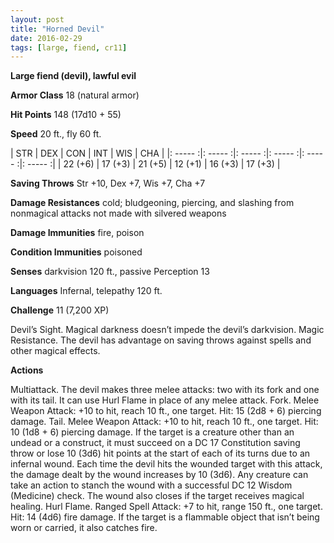```yaml
---
layout: post
title: "Horned Devil"
date: 2016-02-29
tags: [large, fiend, cr11]
---
```


**Large fiend (devil), lawful evil**

**Armor Class** 18 (natural armor)

**Hit Points** 148 (17d10 + 55)

**Speed** 20 ft., fly 60 ft.

|   STR   |   DEX   |   CON   |   INT   |   WIS   |   CHA   |
|: ----- :|: ----- :|: ----- :|: ----- :|: ----- :|: ----- :|
| 22 (+6) | 17 (+3) | 21 (+5) | 12 (+1) | 16 (+3) | 17 (+3) |

**Saving Throws** Str +10, Dex +7, Wis +7, Cha +7 

**Damage Resistances** cold; bludgeoning, piercing, and slashing from nonmagical attacks not made with silvered weapons 

**Damage Immunities** fire, poison 

**Condition Immunities** poisoned 

**Senses** darkvision 120 ft., passive Perception 13 

**Languages** Infernal, telepathy 120 ft. 

**Challenge** 11 (7,200 XP)

Devil’s Sight. Magical darkness doesn’t impede the devil’s darkvision. Magic Resistance. The devil has advantage on saving throws against spells and other magical effects. 

**Actions**

Multiattack. The devil makes three melee attacks: two with its fork and one with its tail. It can use Hurl Flame in place of any melee attack. Fork. Melee Weapon Attack: +10 to hit, reach 10 ft., one target. Hit: 15 (2d8 + 6) piercing damage. Tail. Melee Weapon Attack: +10 to hit, reach 10 ft., one target. Hit: 10 (1d8 + 6) piercing damage. If the target is a creature other than an undead or a construct, it must succeed on a DC 17 Constitution saving throw or lose 10 (3d6) hit points at the start of each of its turns due to an infernal wound. Each time the devil hits the wounded target with this attack, the damage dealt by the wound increases by 10 (3d6). Any creature can take an action to stanch the wound with a successful DC 12 Wisdom (Medicine) check. The wound also closes if the target receives magical healing. Hurl Flame. Ranged Spell Attack: +7 to hit, range 150 ft., one target. Hit: 14 (4d6) fire damage. If the target is a flammable object that isn’t being worn or carried, it also catches fire.